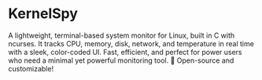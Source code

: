 # KernelSpy
A lightweight, terminal-based system monitor for Linux, built in C with ncurses. It tracks CPU, memory, disk, network, and temperature in real time with a sleek, color-coded UI. Fast, efficient, and perfect for power users who need a minimal yet powerful monitoring tool. 🚀 Open-source and customizable!
